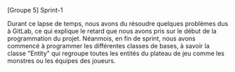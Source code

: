 [Groupe 5] Sprint-1

Durant ce lapse de temps, nous avons du résoudre quelques problèmes
dus à GitLab, ce qui explique le retard que nous avons pris sur
le début de la programmation du projet.
Néanmois, en fin de sprint, nous avons commencé à programmer les 
différentes classes de bases, à savoir la classe "Entity" qui 
regroupe toutes les entités du plateau de jeu comme les monstres
ou les équipes des joueurs.